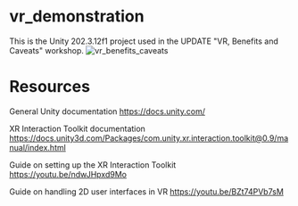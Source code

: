 # vr_demonstration

This is the Unity 202.3.12f1 project used in the UPDATE "VR, Benefits and Caveats" workshop.
![vr_benefits_caveats](https://user-images.githubusercontent.com/94867559/142926320-ee95e781-b883-47bd-a982-1b65907a543d.png)

# Resources
General Unity documentation
https://docs.unity.com/

XR Interaction Toolkit documentation
https://docs.unity3d.com/Packages/com.unity.xr.interaction.toolkit@0.9/manual/index.html

Guide on setting up the XR Interaction Toolkit
https://youtu.be/ndwJHpxd9Mo

Guide on handling 2D user interfaces in VR
https://youtu.be/BZt74PVb7sM 
